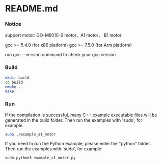 # README.md

### Notice

support motor: GO-M8010-6 motor、A1 motor、 B1 motor

gcc >= 5.4.0 (for x86 platform)
gcc >= 7.5.0 (for Arm platform)

run gcc --version command to check your gcc version

### Build

```bash
mkdir build
cd build
cmake ..
make
```

### Run

If the compilation is successful, many C++ example executable files will be generated in the build folder. Then run the examples with 'sudo', for example:

```bash
sudo ./example_a1_motor
```

If you need to run the Python example, please enter the "python" folder. Then run the examples with 'sudo', for example:

```python
sudo python3 example_a1_motor.py
```
